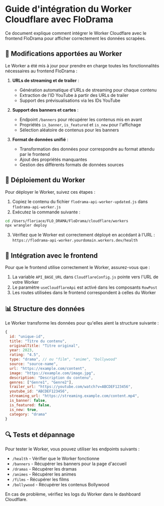 # Guide d'intégration du Worker Cloudflare avec FloDrama

Ce document explique comment intégrer le Worker Cloudflare avec le frontend FloDrama pour afficher correctement les données scrapées.

## 🔄 Modifications apportées au Worker

Le Worker a été mis à jour pour prendre en charge toutes les fonctionnalités nécessaires au frontend FloDrama :

1. **URLs de streaming et de trailer** :
   - Génération automatique d'URLs de streaming pour chaque contenu
   - Extraction de l'ID YouTube à partir des URLs de trailer
   - Support des prévisualisations via les IDs YouTube

2. **Support des banners et cartes** :
   - Endpoint `/banners` pour récupérer les contenus mis en avant
   - Propriétés `is_banner`, `is_featured` et `is_new` pour l'affichage
   - Sélection aléatoire de contenus pour les banners

3. **Format de données unifié** :
   - Transformation des données pour correspondre au format attendu par le frontend
   - Ajout des propriétés manquantes
   - Gestion des différents formats de données sources

## 🚀 Déploiement du Worker

Pour déployer le Worker, suivez ces étapes :

1. Copiez le contenu du fichier `flodrama-api-worker-updated.js` dans `flodrama-api-worker.js`
2. Exécutez la commande suivante :

```bash
cd /Users/floriace/FLO_DRAMA/FloDrama/cloudflare/workers
npx wrangler deploy
```

3. Vérifiez que le Worker est correctement déployé en accédant à l'URL :
   `https://flodrama-api-worker.yourdomain.workers.dev/health`

## 🔗 Intégration avec le frontend

Pour que le frontend utilise correctement le Worker, assurez-vous que :

1. La variable `API_BASE_URL` dans `CloudflareConfig.js` pointe vers l'URL de votre Worker
2. Le paramètre `useCloudflareApi` est activé dans les composants `RowPost`
3. Les routes utilisées dans le frontend correspondent à celles du Worker

## 📊 Structure des données

Le Worker transforme les données pour qu'elles aient la structure suivante :

```javascript
{
  id: "unique-id",
  title: "Titre du contenu",
  originalTitle: "Titre original",
  year: 2023,
  rating: "4.5",
  type: "drama", // ou "film", "anime", "bollywood"
  source: "source-name",
  url: "https://example.com/content",
  image: "https://example.com/image.jpg",
  description: "Description du contenu",
  genres: ["Genre1", "Genre2"],
  trailer_url: "https://youtube.com/watch?v=ABCDEF123456",
  youtube_id: "ABCDEF123456",
  streaming_url: "https://streaming.example.com/content.mp4",
  is_banner: false,
  is_featured: false,
  is_new: true,
  category: "drama"
}
```

## 🔍 Tests et dépannage

Pour tester le Worker, vous pouvez utiliser les endpoints suivants :

- `/health` - Vérifier que le Worker fonctionne
- `/banners` - Récupérer les banners pour la page d'accueil
- `/dramas` - Récupérer les dramas
- `/animes` - Récupérer les animes
- `/films` - Récupérer les films
- `/bollywood` - Récupérer les contenus Bollywood

En cas de problème, vérifiez les logs du Worker dans le dashboard Cloudflare.
